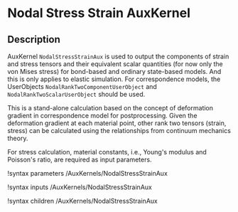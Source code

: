 # Nodal Stress Strain AuxKernel

## Description

AuxKernel `NodalStressStrainAux` is used to output the components of strain and stress tensors and their equivalent scalar quantities (for now only the von Mises stress) for bond-based and ordinary state-based models. And this is only applies to elastic simulation. For correspondence models, the UserObjects `NodalRankTwoComponentUserObject` and `NodalRankTwoScalarUserObject` should be used.

This is a stand-alone calculation based on the concept of deformation gradient in correspondence model for postprocessing. Given the deformation gradient at each material point, other rank two tensors (strain, stress) can be calculated using the relationships from continuum mechanics theory.

For stress calculation, material constants, i.e., Young's modulus and Poisson's ratio, are required as input parameters.

!syntax parameters /AuxKernels/NodalStressStrainAux

!syntax inputs /AuxKernels/NodalStressStrainAux

!syntax children /AuxKernels/NodalStressStrainAux
